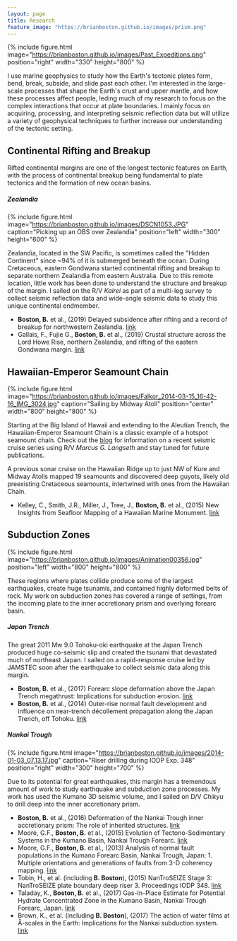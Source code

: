 ```yaml
---
layout: page
title: Research
feature_image: "https://brianboston.github.io/images/prism.png"
---
```

{% include figure.html image="https://brianboston.github.io/images/Past_Expeditions.png" position="right" width="330" height="800" %}

I use marine geophysics to study how the Earth's tectonic plates form, bend, break, subside, and slide past each other. I'm interested in the large-scale processes that shape the Earth's crust and upper mantle, and how these processes affect people, leding much of my research to focus on the complex interactions that occur at plate boundaries. I mainly focus on acquiring, processing, and interpreting seismic reflection data but will utilize a variety of geophysical techniques to further increase our understanding of the tectonic setting. 



## Continental Rifting and Breakup

Rifted continental margins are one of the longest tectonic features on Earth, with the process of continental breakup being fundamental to plate tectonics and the formation of new ocean basins.

##### Zealandia
{% include figure.html image="https://brianboston.github.io/images/DSCN1053.JPG" caption="Picking up an OBS over Zealandia" position="left" width="300" height="600" %}

Zealandia, located in the SW Pacific, is sometimes called the "Hidden Continent" since ~94% of it is submerged beneath the ocean. During Cretaceous, eastern Gondwana started continental rifting and breakup to separate northern Zealandia from eastern Australia. Due to this remote location, little work has been done to understand the structure and breakup of the margin. I sailed on the R/V _Kairei_ as part of a multi-leg survey to collect seismic reflection data and wide-angle seismic data to study this unique continental endmember.

* **Boston, B.** et al., (2019) Delayed subsidence after rifting and a record of breakup for northwestern Zealandia. [link](http://dx.doi.org/10.1029/2018JB016799 "link")
* Gallais, F., Fujie G., **Boston, B.** et al., (2019) Crustal structure across the Lord Howe Rise, northern Zealandia, and rifting of the eastern Gondwana margin. [link](http://dx.doi.org/10.1029/2018JB016798 "link")


## Hawaiian-Emperor Seamount Chain
{% include figure.html image="https://brianboston.github.io/images/Falkor_2014-03-15_16-42-16_IMG_3024.jpg" caption="Sailing by Midway Atoll" position="center" width="800" height="800" %}

Starting at the Big Island of Hawaii and extending to the Aleutian Trench, the Hawaiian-Emperor Seamount Chain is a classic example of a hotspot seamount chain. Check out the [blog](https://hawaiiemperor.blogspot.com "blog") for information on a recent seismic cruise series using R/V _Marcus G. Langseth_ and stay tuned for future publications.

A previous sonar cruise on the Hawaiian Ridge up to just NW of Kure and Midway Atolls mapped 19 seamounts and discovered deep guyots, likely old preexisting Cretaceous seamounts, intertwined with ones from the Hawaiian Chain.

* Kelley, C., Smith, J.R., Miller, J., Tree, J., **Boston, B.** et al., (2015) New Insights from Seafloor Mapping of a Hawaiian Marine Monument. [link](http://dx.doi.org/10.1029/2015EO030235 "link")

## Subduction Zones
{% include figure.html image="https://brianboston.github.io/images/Animation00356.jpg" position="left" width="800" height="800" %}

These regions where plates collide produce some of the largest earthquakes, create huge tsunamis, and contained highly deformed belts of rock. My work on subduction zones has covered a range of settings, from the incoming plate to the inner accretionary prism and overlying forearc basin.
##### Japan Trench
The great 2011 Mw 9.0 Tohoku-oki earthquake at the Japan Trench produced huge co-seismic slip and created the tsunami that devastated much of northeast Japan. I sailed on a rapid-response cruise led by JAMSTEC soon after the earthquake to collect seismic data along this margin.

* **Boston, B.** et al., (2017) Forearc slope deformation above the Japan Trench megathrust: Implications for subduction erosion. [link](http://dx.doi.org/10.1016/j.epsl.2017.01.005 "link")
* **Boston, B.** et al., (2014) Outer-rise normal fault development and influence on near-trench décollement propagation along the Japan Trench, off Tohoku. [link](http://dx.doi.org/10.1186/1880-5981-66-135 "link")

##### Nankai Trough

{% include figure.html image="https://brianboston.github.io/images/2014-01-03_07.13.17.jpg" caption="Riser drilling during IODP Exp. 348" position="right" width="300" height="700" %}

Due to its potential for great earthquakes, this margin has a tremendous amount of work to study earthquake and subduction zone processes. My work has used the Kumano 3D seismic volume, and I sailed on D/V _Chikyu_ to drill deep into the inner accretionary prism.


* **Boston, B.** et al., (2016) Deformation of the Nankai Trough inner accretionary prism: The role of inherited structures. [link](http://dx.doi.org/10.1002/2015GC006185 "link")
* Moore, G.F., **Boston, B.** et al., (2015) Evolution of Tectono-Sedimentary Systems in the Kumano Basin, Nankai Trough Forearc. [link](https://doi.org/10.1016/j.marpetgeo.2015.05.032 "link")
* Moore, G.F., **Boston, B.** et al., (2013) Analysis of normal fault populations in the Kumano Forearc Basin, Nankai Trough, Japan: 1. Multiple orientations and generations of faults from 3-D coherency mapping. [link](http://dx.doi.org/10.1002/ggge.20119 "link")
* Tobin, H., et al. (including **B. Boston**), (2015) NanTroSEIZE Stage 3: NanTroSEIZE plate boundary deep riser 3. Proceedings IODP 348. [link](http://dx.doi.org/10.2204/iodp.proc.348.2015 "link")
* Taladay, K., **Boston, B.** et al., (2017) Gas-In-Place Estimate for Potential Hydrate Concentrated Zone in the Kumano Basin, Nankai Trough Forearc, Japan. [link](http://dx.doi.org/10.3390/en10101552 "link")
* Brown, K., et al. (including **B. Boston**), (2017) The action of water films at Å-scales in the Earth: Implications for the Nankai subduction system. [link](http://dx.doi.org/10.1016/j.epsl.2016.12.042 "link")



